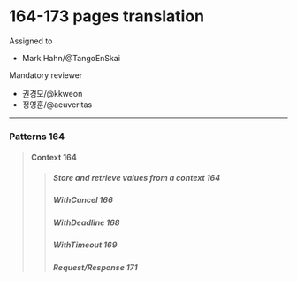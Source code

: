 # 164-173 pages translation

Assigned to

- Mark Hahn/@TangoEnSkai

Mandatory reviewer

- 권경모/@kkweon
- 정영훈/@aeuveritas

---

### Patterns 164

> #### Context 164
>
> > ##### Store and retrieve values from a context 164
> >
> > ##### WithCancel 166
> >
> > ##### WithDeadline 168
> >
> > ##### WithTimeout 169
> >
> > ##### Request/Response 171
